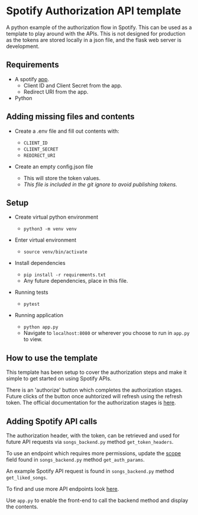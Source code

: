 # Spotify Authorization API template

A python example of the authorization flow in Spotify.
This can be used as a template to play around with the APIs.
This is not designed for production as the tokens are stored locally in a json file, and the flask web server is development.

## Requirements

- A spotify [app](https://developer.spotify.com/documentation/web-api/concepts/apps).
  - Client ID and Client Secret from the app.
  - Redirect URI from the app.
- Python

## Adding missing files and contents

- Create a .env file and fill out contents with:

  - `CLIENT_ID`
  - `CLIENT_SECRET`
  - `REDIRECT_URI`

- Create an empty config.json file

  - This will store the token values.
  - _This file is included in the git ignore to avoid publishing tokens._

## Setup

- Create virtual python environment

  - `python3 -m venv venv`

- Enter virtual environment

  - `source venv/bin/activate`

- Install dependencies

  - `pip install -r requirements.txt`
  - Any future dependencies, place in this file.

- Running tests

  - `pytest`

- Running application
  - `python app.py`
  - Navigate to `localhost:8080` or wherever you choose to run in `app.py` to view.

## How to use the template

This template has been setup to cover the authorization steps and make it simple to get started on using Spotify APIs.

There is an 'authorize' button which completes the authorization stages. Future clicks of the button once auhtorized will refresh using the refresh token.
The official documentation for the authorization stages is [here](https://developer.spotify.com/documentation/web-api/tutorials/code-flow).

## Adding Spotify API calls

The authorization header, with the token, can be retrieved and used for future API requests via `songs_backend.py` method `get_token_headers`.

To use an endpoint which requires more permissions, update the [scope](https://developer.spotify.com/documentation/web-api/concepts/scopes) field found in `songs_backend.py` method `get_auth_params`.

An example Spotify API request is found in `songs_backend.py` method `get_liked_songs`.

To find and use more API endpoints look [here](https://developer.spotify.com/documentation/web-api).

Use `app.py` to enable the front-end to call the backend method and display the contents.
